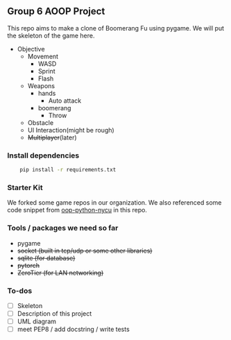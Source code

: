 ## Group 6 AOOP Project
This repo aims to make a clone of Boomerang Fu using pygame. We will put the skeleton of the game here.

- Objective
    - Movement    
        - WASD
        - Sprint
        - Flash
    - Weapons
        - hands
            - Auto attack      
        - boomerang     
            - Throw
    - Obstacle
    - UI Interaction(might be rough)
    - ~~Multiplayer~~(later)

### Install dependencies
```sh
    pip install -r requirements.txt
```

### Starter Kit 
We forked some game repos in our organization.
We also referenced some code snippet from [oop-python-nycu](https://github.com/ARG-NCTU/oop-python-nycu) in this repo.

### Tools / packages we need so far
- pygame
- ~~socket (built in tcp/udp or some other libraries)~~
- ~~sqlite (for database)~~
- ~~pytorch~~
- ~~ZeroTier (for LAN networking)~~

### To-dos
- [ ] Skeleton
- [ ] Description of this project
- [ ] UML diagram
- [ ] meet PEP8 / add docstring / write tests
